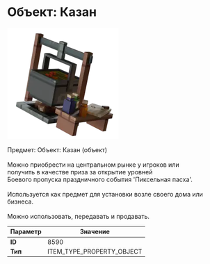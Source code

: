 # Объект: Казан

![Item Image](../img/8590.webp?raw=true)

Предмет: Объект: Казан (объект)<br><br>Можно приобрести на центральном рынке у игроков или<br>получить в качестве приза за открытие уровней<br>Боевого пропуска праздничного события 'Пиксельная пасха'.<br><br>Используется как предмет для установки возле своего дома или бизнеса.<br><br>Можно использовать, передавать и продавать.


| Параметр | Значение |
|----------|----------|
| **ID** | 8590 |
| **Тип** | ITEM_TYPE_PROPERTY_OBJECT |

